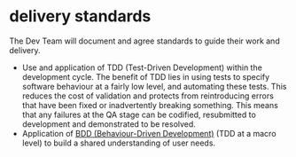 # delivery standards

The Dev Team will document and agree standards to guide their work and delivery.

* Use and application of TDD \(Test-Driven Development\) within the development cycle. The benefit of TDD lies in using tests to specify software behaviour at a fairly low level, and automating these tests. This reduces the cost of validation and protects from reintroducing errors that have been fixed or inadvertently breaking something. This means that any failures at the QA stage can be codified, resubmitted to development and demonstrated to be resolved.
* Application of [BDD \(Behaviour-Driven Development\)](https://en.wikipedia.org/wiki/Behavior-driven_development) \(TDD at a macro level\) to build a shared understanding of user needs.


